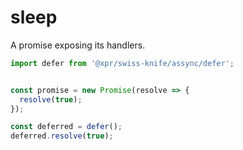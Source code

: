 # sleep

A promise exposing its handlers.

```typescript
import defer from '@xpr/swiss-knife/assync/defer';


const promise = new Promise(resolve => {
  resolve(true);
});

const deferred = defer();
deferred.resolve(true);
```
